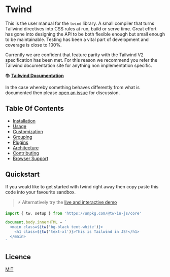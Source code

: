 # Twind

This is the user manual for the `twind` library. A small compiler that turns Tailwind directives into CSS rules at run, build or serve time. Great effort has gone into designing the API to be both flexible enough but small enough to be maintainable. Testing has been a vital part of development and coverage is close to 100%.

Currently we are confident that feature parity with the Tailwind V2 specification has been met. For this reason we recommend you refer the Tailwind documentation site for anything non implementation specific.

📚 **[Tailwind Documentation](https://tailwindcss.com)**

In the case whereby something behaves differently from what is documented then please [open an issue](https://github.com/tw-in-js/core/issues) for discussion.

## Table Of Contents

- [Installation](./installation.md)
- [Usage](./usage.md)
- [Customization](./customization.md)
- [Grouping](./grouping.md)
- [Plugins](./plugins)
- [Architecture](./architectiure)
- [Contributing](./contributing)
- [Browser Support](./browser-support.md)

## Quickstart

If you would like to get started with twind right away then copy paste this code into your favourite sandbox.

> ⚡️ Alternatively try the [live and interactive demo](https://esm.codes/)

```js
import { tw, setup } from 'https://unpkg.com/@tw-in-js/core'

document.body.innerHTML = `
  <main class=${tw('bg-black text-white')}>
    <h1 class=${tw('text-xl')}>This is Tailwind in JS!</h1>
  </main>
`
```

## Licence

[MIT](https://github.com/tw-in-js/core/blob/main/LICENSE)
